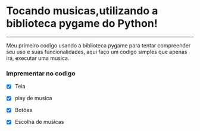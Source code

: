 # Tocando musicas,utilizando a biblioteca pygame do Python!
***
 Meu primeiro codigo usando a biblioteca pygame para tentar compreender
 seu uso e suas funcionalidades, aqui faço um codigo simples que apenas irá, executar uma musica.

 ### Imprementar no codigo

- [x] Tela
- [x] play de musica
- [x] Botões
- [x] Escolha de musicas




